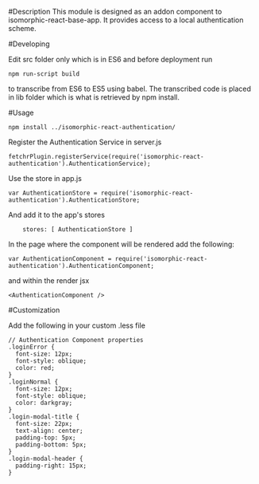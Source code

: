 #Description
This module is designed as an addon component to isomorphic-react-base-app.
It provides access to a local authentication scheme.

#Developing

Edit src folder only which is in ES6 and before deployment run 
    
    npm run-script build
    
to transcribe from ES6 to ES5 using babel. The transcribed code is placed in lib folder which is what is retrieved by npm install.

#Usage
    
    npm install ../isomorphic-react-authentication/

Register the Authentication Service in server.js

	fetchrPlugin.registerService(require('isomorphic-react-authentication').AuthenticationService);	

Use the store in app.js

    var AuthenticationStore = require('isomorphic-react-authentication').AuthenticationStore;

And add it to the app's stores

        stores: [ AuthenticationStore ] 
    

In the page where the component will be rendered add the following:

	var AuthenticationComponent = require('isomorphic-react-authentication').AuthenticationComponent;

and within the render jsx 

	<AuthenticationComponent />

#Customization

Add the following in your custom .less file

    // Authentication Component properties
    .loginError {
      font-size: 12px;
      font-style: oblique;
      color: red;
    }
    .loginNormal {
      font-size: 12px;
      font-style: oblique;
      color: darkgray;
    }
    .login-modal-title {
      font-size: 22px;
      text-align: center;
      padding-top: 5px;
      padding-bottom: 5px;
    }
    .login-modal-header {
      padding-right: 15px;
    }